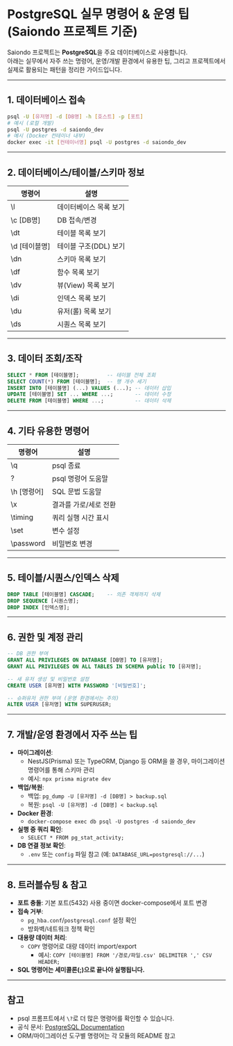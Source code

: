 # PostgreSQL 실무 명령어 & 운영 팁 (Saiondo 프로젝트 기준)

Saiondo 프로젝트는 **PostgreSQL**을 주요 데이터베이스로 사용합니다.  
아래는 실무에서 자주 쓰는 명령어, 운영/개발 환경에서 유용한 팁, 그리고 프로젝트에서 실제로 활용되는 패턴을 정리한 가이드입니다.

---

## 1. 데이터베이스 접속

```bash
psql -U [유저명] -d [DB명] -h [호스트] -p [포트]
# 예시 (로컬 개발)
psql -U postgres -d saiondo_dev
# 예시 (Docker 컨테이너 내부)
docker exec -it [컨테이너명] psql -U postgres -d saiondo_dev
```

---

## 2. 데이터베이스/테이블/스키마 정보

| 명령어         | 설명                        |
| -------------- | -------------------------- |
| \l             | 데이터베이스 목록 보기      |
| \c [DB명]      | DB 접속/변경               |
| \dt            | 테이블 목록 보기           |
| \d [테이블명]  | 테이블 구조(DDL) 보기      |
| \dn            | 스키마 목록 보기           |
| \df            | 함수 목록 보기             |
| \dv            | 뷰(View) 목록 보기         |
| \di            | 인덱스 목록 보기           |
| \du            | 유저(롤) 목록 보기         |
| \ds            | 시퀀스 목록 보기           |

---

## 3. 데이터 조회/조작

```sql
SELECT * FROM [테이블명];         -- 테이블 전체 조회
SELECT COUNT(*) FROM [테이블명];  -- 행 개수 세기
INSERT INTO [테이블명] (...) VALUES (...); -- 데이터 삽입
UPDATE [테이블명] SET ... WHERE ...;       -- 데이터 수정
DELETE FROM [테이블명] WHERE ...;          -- 데이터 삭제
```

---

## 4. 기타 유용한 명령어

| 명령어         | 설명                        |
| -------------- | -------------------------- |
| \q             | psql 종료                  |
| \?             | psql 명령어 도움말         |
| \h [명령어]    | SQL 문법 도움말            |
| \x             | 결과를 가로/세로 전환      |
| \timing        | 쿼리 실행 시간 표시        |
| \set           | 변수 설정                  |
| \password      | 비밀번호 변경              |

---

## 5. 테이블/시퀀스/인덱스 삭제

```sql
DROP TABLE [테이블명] CASCADE;    -- 의존 객체까지 삭제
DROP SEQUENCE [시퀀스명];
DROP INDEX [인덱스명];
```

---

## 6. 권한 및 계정 관리

```sql
-- DB 권한 부여
GRANT ALL PRIVILEGES ON DATABASE [DB명] TO [유저명];
GRANT ALL PRIVILEGES ON ALL TABLES IN SCHEMA public TO [유저명];

-- 새 유저 생성 및 비밀번호 설정
CREATE USER [유저명] WITH PASSWORD '[비밀번호]';

-- 슈퍼유저 권한 부여 (운영 환경에서는 주의)
ALTER USER [유저명] WITH SUPERUSER;
```

---

## 7. 개발/운영 환경에서 자주 쓰는 팁

- **마이그레이션**:  
  - NestJS(Prisma) 또는 TypeORM, Django 등 ORM을 쓸 경우, 마이그레이션 명령어를 통해 스키마 관리  
  - 예시: `npx prisma migrate dev`  
- **백업/복원**:  
  - 백업: `pg_dump -U [유저명] -d [DB명] > backup.sql`
  - 복원: `psql -U [유저명] -d [DB명] < backup.sql`
- **Docker 환경**:  
  - `docker-compose exec db psql -U postgres -d saiondo_dev`
- **실행 중 쿼리 확인**:  
  - `SELECT * FROM pg_stat_activity;`
- **DB 연결 정보 확인**:  
  - `.env` 또는 `config` 파일 참고 (예: `DATABASE_URL=postgresql://...`)

---

## 8. 트러블슈팅 & 참고

- **포트 충돌**: 기본 포트(5432) 사용 중이면 docker-compose에서 포트 변경
- **접속 거부**:  
  - `pg_hba.conf`/`postgresql.conf` 설정 확인
  - 방화벽/네트워크 정책 확인
- **대용량 데이터 처리**:  
  - `COPY` 명령어로 대량 데이터 import/export  
    - 예시: `COPY [테이블명] FROM '/경로/파일.csv' DELIMITER ',' CSV HEADER;`
- **SQL 명령어는 세미콜론(;)으로 끝나야 실행됩니다.**

---

## 참고

- psql 프롬프트에서 `\?`로 더 많은 명령어를 확인할 수 있습니다.
- 공식 문서: [PostgreSQL Documentation](https://www.postgresql.org/docs/)
- ORM/마이그레이션 도구별 명령어는 각 모듈의 README 참고
